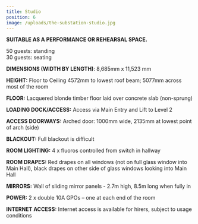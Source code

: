 ```yaml
---
title: Studio
position: 6
image: /uploads/the-substation-studio.jpg
---
```


**SUITABLE AS A PERFORMANCE OR REHEARSAL SPACE.**

50 guests: standing<br>
30 guests: seating

**DIMENSIONS (WIDTH BY LENGTH)**: 8,685mm x 11,523 mm

**HEIGHT:** Floor to Ceiling 4572mm to lowest roof beam; 5077mm across most of the room

**FLOOR:** Lacquered blonde timber floor laid over concrete slab (non-sprung)

**LOADING DOCK/ACCESS:** Access via Main Entry and Lift to Level 2

**ACCESS DOORWAYS:** Arched door: 1000mm wide, 2135mm at lowest point of arch (side)

**BLACKOUT:** Full blackout is difficult

**ROOM LIGHTING:** 4 x fluoros controlled from switch in hallway

**ROOM DRAPES:** Red drapes on all windows (not on full glass window into Main Hall), black drapes on other side of glass windows looking into Main Hall

**MIRRORS:** Wall of sliding mirror panels - 2.7m high, 8.5m long when fully in

**POWER:** 2 x double 10A GPOs – one at each end of the room

**INTERNET ACCESS:** Internet access is available for hirers, subject to usage conditions
